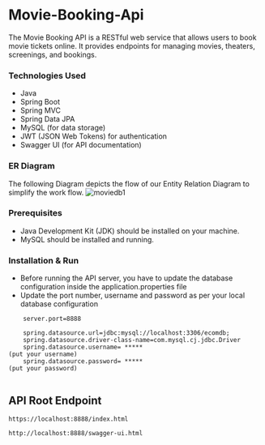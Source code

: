 # Movie-Booking-Api

The Movie Booking API is a RESTful web service that allows users to book movie tickets online. It provides endpoints for managing movies, theaters, screenings, and bookings.


### Technologies Used

- Java
- Spring Boot
- Spring MVC
- Spring Data JPA
- MySQL (for data storage)
- JWT (JSON Web Tokens) for authentication
- Swagger UI (for API documentation)




### ER Diagram
The following Diagram depicts the flow of our Entity Relation Diagram to simplify the work flow.
![moviedb1](https://github.com/ujjawalyt/Movie-Booking-Api/assets/87421981/614d7cc4-380a-44f0-8943-21a46d1c5931)


### Prerequisites
- Java Development Kit (JDK) should be installed on your machine.
- MySQL should be installed and running.


### Installation & Run
- Before running the API server, you have to update the database configuration inside the application.properties file
- Update the port number, username and password as per your local database configuration
````
    server.port=8888

    spring.datasource.url=jdbc:mysql://localhost:3306/ecomdb;
    spring.datasource.driver-class-name=com.mysql.cj.jdbc.Driver
    spring.datasource.username= *****                               (put your username)
    spring.datasource.password= *****                               (put your password)   
    
````
## API Root Endpoint

`https://localhost:8888/index.html`

`http://localhost:8888/swagger-ui.html`
